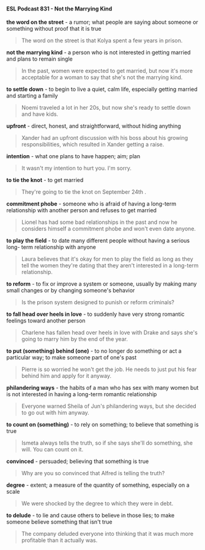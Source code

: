 #### ESL Podcast 831 - Not the Marrying Kind

**the word on the street** - a rumor; what people are saying about someone or
something without proof that it is true

> The word on the street is that Kolya spent a few years in prison.

**not the marrying kind** - a person who is not interested in getting married and
plans to remain single

> In the past, women were expected to get married, but now it's more acceptable
for a woman to say that she's not the marrying kind.

**to settle down** - to begin to live a quiet, calm life, especially getting married and
starting a family

> Noemi traveled a lot in her 20s, but now she's ready to settle down and have
kids.

**upfront** - direct, honest, and straightforward, without hiding anything

> Xander had an upfront discussion with his boss about his growing
responsibilities, which resulted in Xander getting a raise.

**intention** - what one plans to have happen; aim; plan

> It wasn't my intention to hurt you. I'm sorry.

**to tie the knot** - to get married

> They're going to tie the knot on September 24th
.

**commitment phobe** - someone who is afraid of having a long-term relationship
with another person and refuses to get married

> Lionel has had some bad relationships in the past and now he considers
himself a commitment phobe and won't even date anyone.

**to play the field** - to date many different people without having a serious long-
term relationship with anyone

> Laura believes that it's okay for men to play the field as long as they tell the
women they're dating that they aren't interested in a long-term relationship.

**to reform** - to fix or improve a system or someone, usually by making many
small changes or by changing someone's behavior

> Is the prison system designed to punish or reform criminals?

**to fall head over heels in love** - to suddenly have very strong romantic feelings
toward another person

> Charlene has fallen head over heels in love with Drake and says she's going to
marry him by the end of the year.

**to put (something) behind (one)** - to no longer do something or act a particular
way; to make someone part of one's past

> Pierre is so worried he won't get the job. He needs to just put his fear behind
him and apply for it anyway.

**philandering ways** - the habits of a man who has sex with many women but is
not interested in having a long-term romantic relationship

> Everyone warned Sheila of Jun's philandering ways, but she decided to go out
with him anyway.

**to count on (something)** - to rely on something; to believe that something is
true

> Ismeta always tells the truth, so if she says she'll do something, she will. You
can count on it.

**convinced** - persuaded; believing that something is true

> Why are you so convinced that Alfred is telling the truth?

**degree** - extent; a measure of the quantity of something, especially on a scale

> We were shocked by the degree to which they were in debt.

**to delude** - to lie and cause others to believe in those lies; to make someone
believe something that isn't true

> The company deluded everyone into thinking that it was much more profitable
than it actually was.

